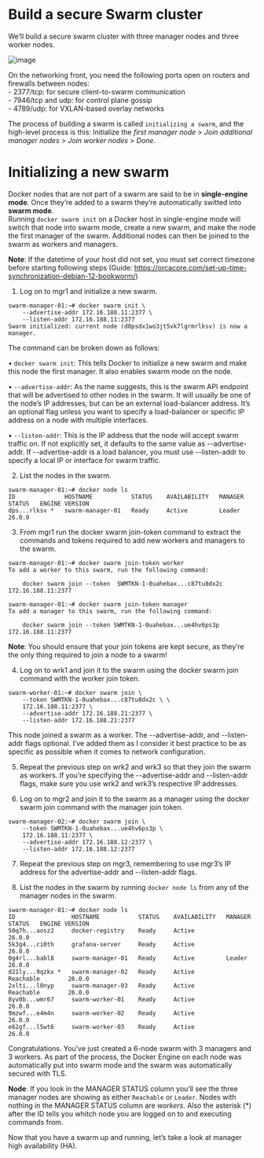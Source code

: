# Build a secure Swarm cluster
We’ll build a secure swarm cluster with three manager nodes and three worker nodes.

![image](https://github.com/arianariamehr/docker-swarm-stack-sample/assets/130653489/8392ebf6-40be-47bb-8127-ab188fc0ed53)

On the networking front, you need the following ports open on routers and firewalls between nodes:  
    - 2377/tcp: for secure client-to-swarm communication  
    - 7946/tcp and udp: for control plane gossip  
    - 4789/udp: for VXLAN-based overlay networks  

The process of building a swarm is called `initializing a swarm`, and the high-level process is this: Initialize the
*first manager node* > *Join additional manager nodes* > *Join worker nodes* > *Done*.


# Initializing a new swarm
Docker nodes that are not part of a swarm are said to be in **single-engine mode**. Once they’re added to a swarm
they’re automatically switted into **swarm mode**.  
Running `docker swarm init` on a Docker host in single-engine mode will switch that node into swarm mode,
create a new swarm, and make the node the first manager of the swarm. Additional nodes can then be joined to the swarm as workers and managers.  

**Note**: If the datetime of your host did not set, you must set correct timezone before starting following steps (Guide: https://orcacore.com/set-up-time-synchronization-debian-12-bookworm/)  


1. Log on to mgr1 and initialize a new swarm.  
```
swarm-manager-01:~# docker swarm init \
    --advertise-addr 172.16.188.11:2377 \
    --listen-addr 172.16.188.11:2377
Swarm initialized: current node (d0psdx1wo3jt5vk7lgrmrlksv) is now a manager.

```

The command can be broken down as follows:  

• `docker swarm init`: This tells Docker to initialize a new swarm and make this node the first manager. It also enables swarm mode on the node.  

• `--advertise-addr`: As the name suggests, this is the swarm API endpoint that will be advertised to other nodes in the swarm. It will usually be one of the node’s IP addresses, but can be an external load-balancer address. It’s an optional flag unless you want to specify a load-balancer or specific IP address on a node with multiple interfaces.  

• `--listen-addr`: This is the IP address that the node will accept swarm traffic on. If not explicitly set, it defaults to the same value as --advertise-addr. If --advertise-addr is a load balancer, you must use --listen-addr to specify a local IP or interface for swarm traffic.  


2. List the nodes in the swarm.  
```
swarm-manager-01:~# docker node ls
ID              HOSTNAME           STATUS    AVAILABILITY   MANAGER STATUS   ENGINE VERSION
dps...rlksv *   swarm-manager-01   Ready     Active         Leader           26.0.0

```

3. From mgr1 run the docker swarm join-token command to extract the commands and tokens required to add new workers and managers to the swarm.  
```
swarm-manager-01:~# docker swarm join-token worker 
To add a worker to this swarm, run the following command:

    docker swarm join --token  SWMTKN-1-0uahebax...c87tu8dx2c 172.16.188.11:2377

```
```
swarm-manager-01:~# docker swarm join-token manager 
To add a manager to this swarm, run the following command:

    docker swarm join --token SWMTKN-1-0uahebax...ue4hv6ps3p 172.16.188.11:2377

```  

**Note**: You should ensure that your join tokens are kept secure, as they’re the
only thing required to join a node to a swarm!  


4. Log on to wrk1 and join it to the swarm using the docker swarm join command with the worker join token.  
```
swarm-worker-01:~# docker swarm join \
    --token SWMTKN-1-0uahebax...c87tu8dx2c \ \
    172.16.188.11:2377 \
    --advertise-addr 172.16.188.21:2377 \
    --listen-addr 172.16.188.21:2377

```  

This node joined a swarm as a worker. The --advertise-addr, and --listen-addr flags optional. I’ve added them as I consider it best practice to be as specific as possible when it comes to network configuration.  

5. Repeat the previous step on wrk2 and wrk3 so that they join the swarm as workers. If you’re specifying the --advertise-addr and --listen-addr flags, make sure you use wrk2 and wrk3’s respective IP addresses.  

6. Log on to mgr2 and join it to the swarm as a manager using the docker swarm join command with the manager join token.  
```
swarm-manager-02:~# docker swarm join \
    --token SWMTKN-1-0uahebax...ue4hv6ps3p \
    172.16.188.11:2377 \
    --advertise-addr 172.16.188.12:2377 \
    --listen-addr 172.16.188.12:2377

```

7. Repeat the previous step on mgr3, remembering to use mgr3’s IP address for the advertise-addr and --listen-addr flags.

8. List the nodes in the swarm by running `docker node ls` from any of the manager nodes in the swarm.  
```
swarm-manager-01:~# docker node ls
ID                HOSTNAME           STATUS    AVAILABILITY   MANAGER STATUS   ENGINE VERSION
50q7h...aosz2     docker-registry    Ready     Active                          26.0.0
5k3g4...ci0th     grafana-server     Ready     Active                          26.0.0
0g4rl...babl8     swarm-manager-01   Ready     Active         Leader           26.0.0
d21ly...9qzkx *   swarm-manager-02   Ready     Active         Reachable        26.0.0
2xlti...l0nyp     swarm-manager-03   Ready     Active         Reachable        26.0.0
8yv0b...wmr67     swarm-worker-01    Ready     Active                          26.0.0
9mzwf...e4m4n     swarm-worker-02    Ready     Active                          26.0.0
e62gf...l5wt6     swarm-worker-03    Ready     Active                          26.0.0

```

Congratulations. You’ve just created a 6-node swarm with 3 managers and 3 workers. As part of the process, the Docker Engine on each node was automatically put into swarm mode and the swarm was automatically secured with TLS.


**Node**: If you look in the MANAGER STATUS column you’ll see the three manager nodes are showing as either `Reachable` or `Leader`. Nodes with nothing in the MANAGER STATUS column are
*workers*. Also the asterisk (*) after the ID tells you whitch node you are logged on to and executing commands from.  


Now that you have a swarm up and running, let’s take a look at manager high availability (HA).

